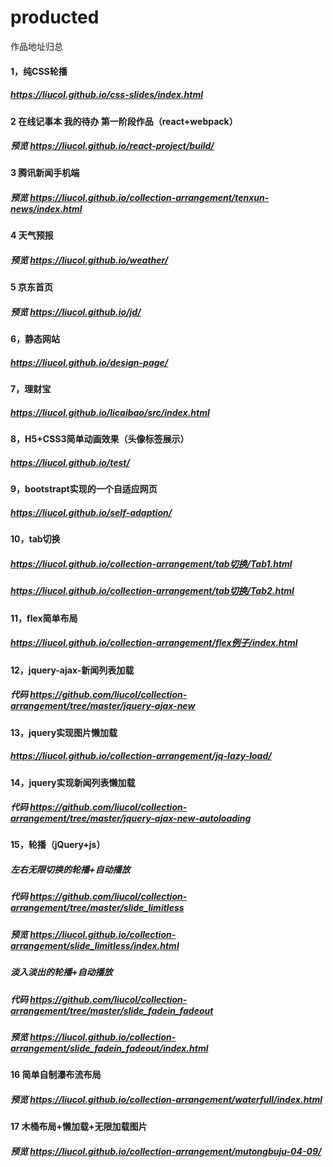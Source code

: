 # producted
作品地址归总
#### 1，纯CSS轮播
##### https://liucol.github.io/css-slides/index.html
#### 2 在线记事本  我的待办 第一阶段作品（react+webpack）
##### 预览 https://liucol.github.io/react-project/build/
#### 3 腾讯新闻手机端
##### 预览 https://liucol.github.io/collection-arrangement/tenxun-news/index.html
#### 4 天气预报
##### 预览 https://liucol.github.io/weather/
#### 5 京东首页
##### 预览 https://liucol.github.io/jd/
#### 6，静态网站
##### https://liucol.github.io/design-page/
#### 7，理财宝
##### https://liucol.github.io/licaibao/src/index.html
#### 8，H5+CSS3简单动画效果（头像标签展示）
##### https://liucol.github.io/test/
#### 9，bootstrapt实现的一个自适应网页
##### https://liucol.github.io/self-adaption/
#### 10，tab切换
##### https://liucol.github.io/collection-arrangement/tab切换/Tab1.html
##### https://liucol.github.io/collection-arrangement/tab切换/Tab2.html
#### 11，flex简单布局
##### https://liucol.github.io/collection-arrangement/flex例子/index.html  
#### 12，jquery-ajax-新闻列表加载
##### 代码 https://github.com/liucol/collection-arrangement/tree/master/jquery-ajax-new
#### 13，jquery实现图片懒加载
##### https://liucol.github.io/collection-arrangement/jq-lazy-load/
#### 14，jquery实现新闻列表懒加载
##### 代码 https://github.com/liucol/collection-arrangement/tree/master/jquery-ajax-new-autoloading
#### 15，轮播（jQuery+js）
##### 左右无限切换的轮播+自动播放
##### 代码 https://github.com/liucol/collection-arrangement/tree/master/slide_limitless
##### 预览 https://liucol.github.io/collection-arrangement/slide_limitless/index.html
##### 淡入淡出的轮播+自动播放
##### 代码 https://github.com/liucol/collection-arrangement/tree/master/slide_fadein_fadeout
##### 预览 https://liucol.github.io/collection-arrangement/slide_fadein_fadeout/index.html
#### 16 简单自制瀑布流布局
##### 预览 https://liucol.github.io/collection-arrangement/waterfull/index.html
#### 17 木桶布局+懒加载+无限加载图片
##### 预览 https://liucol.github.io/collection-arrangement/mutongbuju-04-09/
